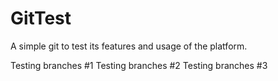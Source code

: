 # GitTest
A simple git to test its features and usage of the platform.

Testing branches #1
Testing branches #2
Testing branches #3


